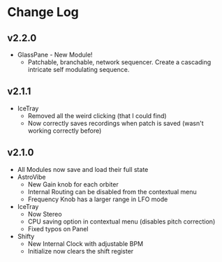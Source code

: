 
# Change Log

## v2.2.0

* GlassPane - New Module!
  * Patchable, branchable, network sequencer. Create a cascading intricate self modulating sequence.

## v2.1.1

* IceTray
  * Removed all the weird clicking (that I could find)
  * Now correctly saves recordings when patch is saved (wasn't working correctly before)


## v2.1.0

* All Modules now save and load their full state
* AstroVibe
  * New Gain knob for each orbiter  
  * Internal Routing can be disabled from the contextual menu
  * Frequency Knob has a larger range in LFO mode
* IceTray
  * Now Stereo 
  * CPU saving option in contextual menu (disables pitch correction)
  * Fixed typos on Panel
* Shifty 
  * New Internal Clock with adjustable BPM 
  * Initialize now clears the shift register